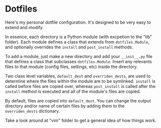 # Dotfiles
Here's my personal dotfile configuration.  It's designed to be very easy to extend and modify.

In essence, each directory is a Python module (with excpetion to the "lib" folder).
Each module defines a class that extends from `dotfiles.Module`, and optionally overrides the `install` and `post_install` methods.

To add a module, just make a new directory and add your `__init__.py` file that defines a class that subclasses `dotfiles.Module`.  Insert any relevants files to that module (config files, settings, etc) inside the directory.

Two class level variables, `default_dest` and `overriden_dests`, are used to determine where the files within the module are to be symlinked.
`install` is called before files are copied over, whereas `post_install` is called after the `install` method is executed and all of the module's files are copied.

By default, files are copied into `default_dest`.  You can change the output directory and/or name of certain files by adding them to the `overriden_dests` dictionary.

Take a look around at "vim" folder to get a general idea of how things work.
